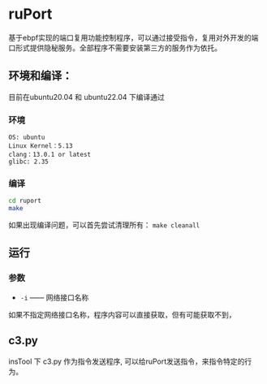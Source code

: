 # ruPort

基于ebpf实现的端口复用功能控制程序，可以通过接受指令，复用对外开发的端口形式提供隐秘服务。全部程序不需要安装第三方的服务作为依托。

## 环境和编译：

目前在ubuntu20.04 和 ubuntu22.04 下编译通过

### 环境

    OS: ubuntu
    Linux Kernel：5.13 
    clang：13.0.1 or latest
    glibc: 2.35

### 编译

```bash
cd ruport
make
```
如果出现编译问题，可以首先尝试清理所有： `make cleanall`

## 运行

### 参数

- `-i` —— 网络接口名称

如果不指定网络接口名称，程序内容可以直接获取，但有可能获取不到，

## c3.py

insTool 下 c3.py 作为指令发送程序, 可以给ruPort发送指令，来指令特定的行为。